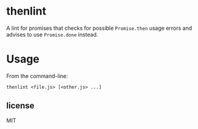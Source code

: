 # thenlint

A lint for promises that checks for possible `Promise.then` usage errors
and advises to use `Promise.done` instead.

# Usage

From the command-line:

    thenlint <file.js> [<other.js> ...]

## license

MIT

